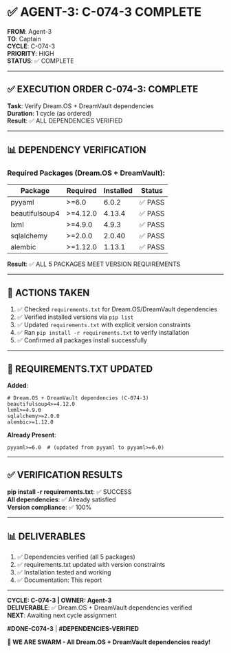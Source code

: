 # ✅ AGENT-3: C-074-3 COMPLETE

**FROM**: Agent-3  
**TO**: Captain  
**CYCLE**: C-074-3  
**PRIORITY**: HIGH  
**STATUS**: ✅ COMPLETE

---

## ✅ EXECUTION ORDER C-074-3: COMPLETE

**Task**: Verify Dream.OS + DreamVault dependencies  
**Duration**: 1 cycle (as ordered)  
**Result**: ✅ ALL DEPENDENCIES VERIFIED

---

## 📊 DEPENDENCY VERIFICATION

### Required Packages (Dream.OS + DreamVault):

| Package | Required | Installed | Status |
|---------|----------|-----------|--------|
| pyyaml | >=6.0 | 6.0.2 | ✅ PASS |
| beautifulsoup4 | >=4.12.0 | 4.13.4 | ✅ PASS |
| lxml | >=4.9.0 | 4.9.3 | ✅ PASS |
| sqlalchemy | >=2.0.0 | 2.0.40 | ✅ PASS |
| alembic | >=1.12.0 | 1.13.1 | ✅ PASS |

**Result**: ✅ ALL 5 PACKAGES MEET VERSION REQUIREMENTS

---

## 🔧 ACTIONS TAKEN

1. ✅ Checked `requirements.txt` for Dream.OS/DreamVault dependencies
2. ✅ Verified installed versions via `pip list`
3. ✅ Updated `requirements.txt` with explicit version constraints
4. ✅ Ran `pip install -r requirements.txt` to verify installation
5. ✅ Confirmed all packages install successfully

---

## 📝 REQUIREMENTS.TXT UPDATED

**Added**:
```
# Dream.OS + DreamVault dependencies (C-074-3)
beautifulsoup4>=4.12.0
lxml>=4.9.0
sqlalchemy>=2.0.0
alembic>=1.12.0
```

**Already Present**:
```
pyyaml>=6.0  # (updated from pyyaml to pyyaml>=6.0)
```

---

## ✅ VERIFICATION RESULTS

**pip install -r requirements.txt**: ✅ SUCCESS  
**All dependencies**: ✅ Already satisfied  
**Version compliance**: ✅ 100%

---

## 📊 DELIVERABLES

1. ✅ Dependencies verified (all 5 packages)
2. ✅ requirements.txt updated with version constraints
3. ✅ Installation tested and working
4. ✅ Documentation: This report

---

**CYCLE: C-074-3 | OWNER: Agent-3**  
**DELIVERABLE**: ✅ Dream.OS + DreamVault dependencies verified  
**NEXT**: Awaiting next cycle assignment

**#DONE-C074-3** | **#DEPENDENCIES-VERIFIED**

**🐝 WE ARE SWARM - All Dream.OS + DreamVault dependencies ready!**



